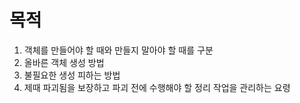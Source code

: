 # 목적

1. 객체를 만들어야 할 때와 만들지 말아야 할 때를 구분
2. 올바른 객체 생성 방법
3. 불필요한 생성 피하는 방법
4. 제때 파괴됨을 보장하고 파괴 전에 수행해야 할 정리 작업을 관리하는 요령